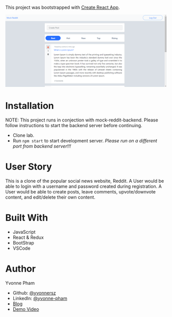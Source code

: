 This project was bootstrapped with [Create React App](https://github.com/facebook/create-react-app).

![ScreenShot](https://github.com/yvonnersz/mock-reddit-frontend/blob/main/public/mock-reddit-home.png)

# Installation
NOTE: This project runs in conjection with mock-reddit-backend. Please follow instructions to start the backend server before continuing.

- Clone lab.
- Run `npm start` to start development server. *Please run on a different port from backend server!!!*

# User Story

This is a clone of the popular social news website, Reddit. A User would be able to login with a username and password created during registration. A User would be able to create posts, leave comments, upvote/downvote content, and edit/delete their own content.

# Built With

- JavaScript
- React & Redux
- BootStrap
- VSCode

# Author

Yvonne Pham
- Github: [@yvonnersz](https://github.com/yvonnersz) 
- LinkedIn: [@yvonne-pham](https://www.linkedin.com/in/yvonne-pham/)
- [Blog](https://yvonnersz.github.io/react-redux_final_project)
- [Demo Video](https://youtu.be/7Tt5oDh2k74)